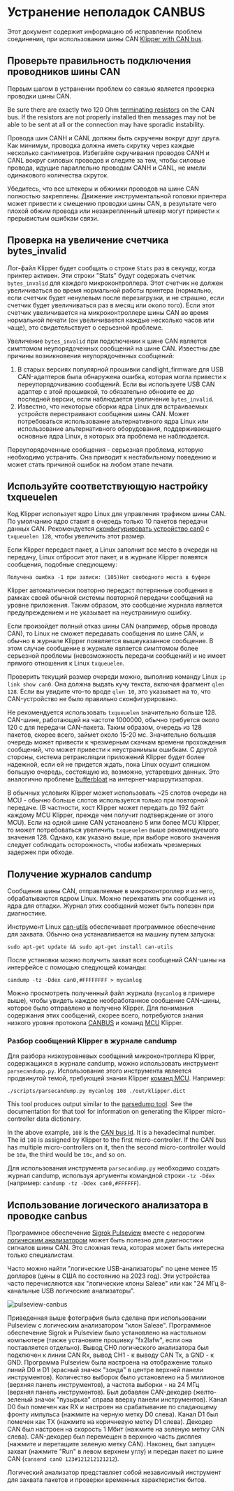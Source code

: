 # Устранение неполадок CANBUS

Этот документ содержит информацию об исправлении проблем соединения, при использовании шины CAN [Klipper with CAN bus](CANBUS.md).

## Проверьте правильность подключения проводников шины CAN

Первым шагом в устранении проблем со связью является проверка проводки шины CAN.

Be sure there are exactly two 120 Ohm [terminating
resistors](CANBUS.md#terminating-resistors) on the CAN bus. If the resistors are not properly installed then messages may not be able to be sent at all or the connection may have sporadic instability.

Провода шин CANH и CANL должны быть скручены вокруг друг друга. Как минимум, проводка должна иметь скрутку через каждые несколько сантиметров. Избегайте скручивания проводов CANH и CANL вокруг силовых проводов и следите за тем, чтобы силовые провода, идущие параллельно проводам CANH и CANL, не имели одинакового количества скруток.

Убедитесь, что все штекеры и обжимки проводов на шине CAN полностью закреплены. Движение инструментальной головки принтера может привести к смещению проводки шины CAN, в результате чего плохой обжим провода или незакрепленный штекер могут привести к прерывистым ошибкам связи.

## Проверка на увеличение счетчика bytes_invalid

Лог-файл Klipper будет сообщать о строке `Stats` раз в секунду, когда принтер активен. Эти строки "Stats" будут содержать счетчик `bytes_invalid` для каждого микроконтроллера. Этот счетчик не должен увеличиваться во время нормальной работы принтера (нормально, если счетчик будет ненулевым после перезагрузки, и не страшно, если счетчик будет увеличиваться раз в месяц или около того). Если этот счетчик увеличивается на микроконтроллере шины CAN во время нормальной печати (он увеличивается каждые несколько часов или чаще), это свидетельствует о серьезной проблеме.

Увеличение `bytes_invalid` при подключении к шине CAN является симптомом неупорядоченных сообщений на шине CAN. Известны две причины возникновения неупорядоченных сообщений:

1. В старых версиях популярной прошивки candlight_firmware для USB CAN-адаптеров была обнаружена ошибка, которая могла привести к переупорядочиванию сообщений. Если вы используете USB CAN адаптер с этой прошивкой, то обязательно обновите ее до последней версии, если наблюдается увеличение `bytes_invalid`.
1. Известно, что некоторые сборки ядра Linux для встраиваемых устройств перестраивают сообщения шины CAN. Может потребоваться использование альтернативного ядра Linux или использование альтернативного оборудования, поддерживающего основные ядра Linux, в которых эта проблема не наблюдается.

Переупорядоченные сообщения - серьезная проблема, которую необходимо устранить. Она приводит к нестабильному поведению и может стать причиной ошибок на любом этапе печати.

## Используйте соответствующую настройку txqueuelen

Код Klipper использует ядро Linux для управления трафиком шины CAN. По умолчанию ядро ставит в очередь только 10 пакетов передачи данных CAN. Рекомендуется [сконфигурировать устройство can0](CANBUS.md#host-hardware) с `txqueuelen 128`, чтобы увеличить этот размер.

Если Klipper передаст пакет, а Linux заполнит все место в очереди на передачу, Linux отбросит этот пакет, и в журнале Klipper появятся сообщения, подобные следующему:

```
Получена ошибка -1 при записи: (105)Нет свободного места в буфере
```

Klipper автоматически повторно передаст потерянные сообщения в рамках своей обычной системы повторной передачи сообщений на уровне приложения. Таким образом, это сообщение журнала является предупреждением и не указывает на неустранимую ошибку.

Если произойдет полный отказ шины CAN (например, обрыв провода CAN), то Linux не сможет передавать сообщения по шине CAN, и обычно в журнале Klipper появляется вышеуказанное сообщение. В этом случае сообщение в журнале является симптомом более серьезной проблемы (невозможность передачи сообщений) и не имеет прямого отношения к Linux `txqueuelen`.

Проверить текущий размер очереди можно, выполнив команду Linux `ip link show can0`. Она должна выдать кучу текста, включая фрагмент `qlen 128`. Если вы увидите что-то вроде `qlen 10`, это указывает на то, что CAN-устройство не было правильно сконфигурировано.

Не рекомендуется использовать `txqueuelen` значительно больше 128. CAN-шине, работающей на частоте 1000000, обычно требуется около 120 с для передачи CAN-пакета. Таким образом, очередь из 128 пакетов, скорее всего, займет около 15-20 мс. Значительно большая очередь может привести к чрезмерным скачкам времени прохождения сообщений, что может привести к неустранимым ошибкам. С другой стороны, система ретрансляции приложений Klipper будет более надежной, если ей не придется ждать, пока Linux осушит слишком большую очередь, состоящую из, возможно, устаревших данных. Это аналогично проблеме [bufferbloat](https://en.wikipedia.org/wiki/Bufferbloat) на интернет-маршрутизаторах.

В обычных условиях Klipper может использовать ~25 слотов очереди на MCU - обычно больше слотов используется только при повторной передаче. (В частности, хост Klipper может передать до 192 байт каждому MCU Klipper, прежде чем получит подтверждение от этого MCU). Если на одной шине CAN установлено 5 или более MCU Klipper, то может потребоваться увеличить `txqueuelen` выше рекомендуемого значения 128. Однако, как указано выше, при выборе нового значения следует соблюдать осторожность, чтобы избежать чрезмерных задержек при обходе.

## Получение журналов candump

Сообщения шины CAN, отправляемые в микроконтроллер и из него, обрабатываются ядром Linux. Можно перехватить эти сообщения из ядра для отладки. Журнал этих сообщений может быть полезен при диагностике.

Инструмент Linux [can-utils](https://github.com/linux-can/can-utils) обеспечивает программное обеспечение для захвата. Обычно она устанавливается на машину путем запуска:

```
sudo apt-get update && sudo apt-get install can-utils
```

После установки можно получить захват всех сообщений CAN-шины на интерфейсе с помощью следующей команды:

```
candump -tz -Ddex can0,#FFFFFFFF > mycanlog
```

Можно просмотреть полученный файл журнала (`mycanlog` в примере выше), чтобы увидеть каждое необработанное сообщение CAN-шины, которое было отправлено и получено Klipper. Для понимания содержания этих сообщений, скорее всего, потребуются знания низкого уровня протокола [CANBUS](CANBUS_protocol.md) и команд [MCU](MCU_Commands.md) Klipper.

### Разбор сообщений Klipper в журнале candump

Для разбора низкоуровневых сообщений микроконтроллера Klipper, содержащихся в журнале candump, можно использовать инструмент `parsecandump.py`. Использование этого инструмента является продвинутой темой, требующей знания Klipper [команд MCU](MCU_Commands.md). Например:

```
./scripts/parsecandump.py mycanlog 108 ./out/klipper.dict
```

This tool produces output similar to the [parsedump
tool](Debugging.md#translating-gcode-files-to-micro-controller-commands). See the documentation for that tool for information on generating the Klipper micro-controller data dictionary.

In the above example, `108` is the [CAN bus
id](CANBUS_protocol.md#micro-controller-id-assignment). It is a hexadecimal number. The id `108` is assigned by Klipper to the first micro-controller. If the CAN bus has multiple micro-controllers on it, then the second micro-controller would be `10a`, the third would be `10c`, and so on.

Для использования инструмента `parsecandump.py` необходимо создать журнал candump, используя аргументы командной строки `-tz -Ddex` (например: `candump -tz -Ddex can0,#FFFFFF`).

## Использование логического анализатора в проводке canbus

Программное обеспечение [Sigrok Pulseview](https://sigrok.org/wiki/PulseView) вместе с недорогим [логическим анализатором](https://en.wikipedia.org/wiki/Logic_analyzer) может быть полезно для диагностики сигналов шины CAN. Это сложная тема, которая может быть интересна только специалистам.

Часто можно найти "логические USB-анализаторы" по цене менее 15 долларов (цены в США по состоянию на 2023 год). Эти устройства часто перечисляются как "логические клоны Saleae" или как "24 МГц 8-канальные USB логические анализаторы".

![pulseview-canbus](img/pulseview-canbus.png)

Приведенная выше фотография была сделана при использовании Pulseview с логическим анализатором "клон Saleae". Программное обеспечение Sigrok и Pulseview было установлено на настольном компьютере (также установите прошивку "fx2lafw", если она поставляется отдельно). Вывод CH0 логического анализатора был подключен к линии CAN Rx, вывод CH1 - к выводу CAN Tx, а GND - к GND. Программа Pulseview была настроена на отображение только линий D0 и D1 (красный значок "зонда" в центре верхней панели инструментов). Количество выборок было установлено на 5 миллионов (верхняя панель инструментов), а частота выборки - на 24 МГц (верхняя панель инструментов). Был добавлен CAN-декодер (желто-зеленый значок "пузырька" справа вверху панели инструментов). Канал D0 был помечен как RX и настроен на срабатывание по спадающему фронту импульса (нажмите на черную метку D0 слева). Канал D1 был помечен как TX (нажмите на коричневую метку D1 слева). Декодер CAN был настроен на скорость 1 Мбит (нажмите на зеленую метку CAN слева). CAN-декодер был перемещен в верхнюю часть дисплея (нажмите и перетащите зеленую метку CAN). Наконец, был запущен захват (нажмите "Run" в левом верхнем углу) и передан пакет по шине CAN (`cansend can0 123#121212121212`).

Логический анализатор представляет собой независимый инструмент для захвата пакетов и проверки временных характеристик битов.
